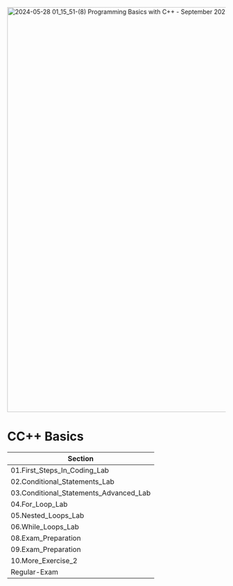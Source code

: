 <img width="932" alt="2024-05-28 01_15_51-(8) Programming Basics with C++ - September 2023 @SoftUni _ Facebook" src="https://github.com/svetlanasieber/Software-Engineering--Path-SoftUni/assets/135451084/7d03af44-4c9c-4f43-8921-2771ef4e6c83">


# CC++ Basics

| Section                               |
|---------------------------------------|
| 01.First_Steps_In_Coding_Lab          |
| 02.Conditional_Statements_Lab         |
| 03.Conditional_Statements_Advanced_Lab|
| 04.For_Loop_Lab                       |
| 05.Nested_Loops_Lab                   |
| 06.While_Loops_Lab                    |
| 08.Exam_Preparation                   |
| 09.Exam_Preparation                   |
| 10.More_Exercise_2                    |
| Regular-Exam                          |

